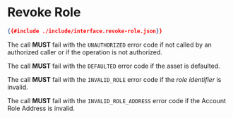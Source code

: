 # Revoke Role

```json
{{#include ./include/interface.revoke-role.json}}
```

The call **MUST** fail with the `UNAUTHORIZED` error code if not called by an authorized
caller or if the operation is not authorized.

The call **MUST** fail with the `DEFAULTED` error code if the asset is defaulted.

The call **MUST** fail with the `INVALID_ROLE` error code if the *role identifier*
is invalid.

The call **MUST** fail with the `INVALID_ROLE_ADDRESS` error code if the Account
Role Address is invalid.

